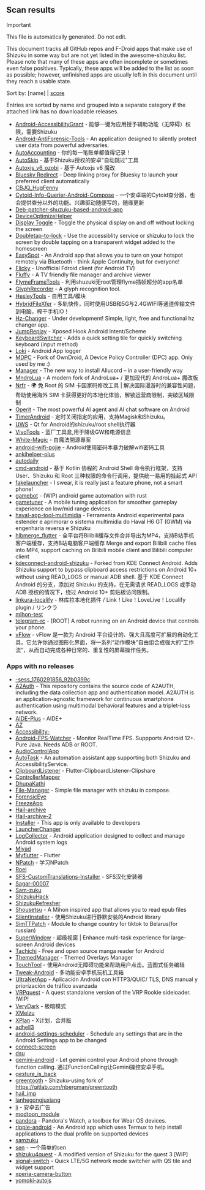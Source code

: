 ## Scan results
> [!IMPORTANT]
> This file is automatically generated. Do not edit.

This document tracks all GitHub repos and F-Droid apps that make use of Shizuku in some way but are not yet listed in the awesome-shizuku list. Please note that many of these apps are often incomplete or sometimes even false positives.
Typically, these apps will be added to the list as soon as possible; however, unfinished apps are usually left in this document until they reach a usable state.

Sort by: [name] | [score](SUMMARY_RANKED.md)

Entries are sorted by name and grouped into a separate category if the attached link has no downloadable releases.

 * [Android-AccessibilityGrant](https://github.com/MagicianGuo/Android-AccessibilityGrant) - 能够一键为应用授予辅助功能（无障碍）权限，需要Shizuku
 * [Android-AntiForensic-Tools](https://github.com/bakad3v/Android-AntiForensic-Tools) - An application designed to silently protect user data from powerful adversaries.
 * [AutoAccounting](https://github.com/AutoAccountingOrg/AutoAccounting) - 你的每一笔账单都值得记录！
 * [AutoSkip](https://github.com/xjunz/AutoSkip) - 基于Shizuku授权的安卓"自动跳过"工具
 * [Autoxjs_v6_ozobi](https://github.com/ozobiozobi/Autoxjs_v6_ozobi) - 基于 Autoxjs v6 魔改
 * [Bluesky Redirect](https://github.com/Turtlepaw/BlueskyRedirect) - Deep linking proxy for Bluesky to launch your preferred client automatically
 * [CBJQ_HugFenny](https://github.com/LiuJiewenTT/CBJQ_HugFenny)
 * [Cytoid-Info-Querier-Android-Compose](https://github.com/Lyneon/Cytoid-Info-Querier-Android-Compose) - 一个安卓端的Cytoid查分器，也会提供查分以外的功能。兴趣驱动随便写的，随缘更新
 * [Deb-patcher-shuzuku-based-android-app](https://github.com/sayed2174/Deb-patcher-shuzuku-based-android-app)
 * [DeviceOptimizeHelper](https://github.com/sbmatch/DeviceOptimizeHelper)
 * [Display Toggle](https://github.com/UlyssesZh/DisplayToggle) - Toggle the physical display on and off without locking the screen
 * [Doubletap-to-lock](https://github.com/albertcamus344/Doubletap-to-lock) - Use the accessiblity service or shizuku to lock the screen by double tapping on a transparent widget added to the homescreen
 * [EasySpot](https://github.com/GGORG0/EasySpot) - An Android app that allows you to turn on your hotspot remotely via Bluetooth - think Apple Continuity, but for everyone!
 * [Flicky](https://github.com/mlm-games/flicky) - Unofficial Fdroid client (for Android TV)
 * [Fluffy](https://github.com/mlm-games/fluffy) - A TV friendly file manager and archive viewer
 * [FlymeFrameTools](https://github.com/Ruyue-Kinsenka/FlymeFrameTools) - 利用shuzuki无root管理flyme插帧超分的app名单
 * [GlyphRecorder](https://github.com/aaa1115910/GlyphRecorder) - A glyph recognition tool.
 * [HesleyTools](https://github.com/ldh-star/HesleyTools) - 自用工具/模块
 * [HybridFileXfer](https://github.com/weixiansen574/HybridFileXfer) - 多轨快传，同时使用USB和5G与2.4GWIFI等通道传输文件到电脑，榨干手机IO！
 * [Hz-Changer](https://github.com/MARCOS-S-S/Hz-Changer) - Under development! Simple, light, free and functional hz changer app.
 * [JumpReplay](https://github.com/FourTwooo/JumpReplay) - Xposed Hook Android Intent/Scheme
 * [KeyboardSwitcher](https://github.com/SgLy/KeyboardSwitcher) - Adds a quick setting tile for quickly switching keyboard (input method)
 * [Loki](https://github.com/trinadhthatakula/Loki) - Android App logger
 * [MDPC](https://github.com/MrRare2/MDPC) - Fork of OwnDroid, A Device Policy Controller (DPC) app. Only used by me :)
 * [Manager](https://github.com/Aliucord/Manager) - The new way to install Aliucord – in a user-friendly way
 * [MndroLua](https://github.com/Crescent-of-Maya/MndroLua) - A modern fork of AndroLua+ / 更加现代的 AndroLua+ 魔改版
 * [Nrfr](https://github.com/Ackites/Nrfr) - 🌍 免 Root 的 SIM 卡国家码修改工具 | 解决国际漫游时的兼容性问题，帮助使用海外 SIM 卡获得更好的本地化体验，解锁运营商限制，突破区域限制
 * [Operit](https://github.com/AAswordman/Operit) - The most powerful AI agent and AI chat software on Android
 * [TimerAndroid](https://github.com/HNIdesu/TimerAndroid) - 定时关闭指定的应用，支持Magisk和Shizuku。
 * [UWS](https://github.com/UWillno/UWS) - Qt for Android的shizuku/root shell执行器
 * [VivoTools](https://github.com/ItosEO/VivoTools) - 蓝厂工具盒,用于降级GW和电源信息
 * [White-Magic](https://github.com/KennyYang0726/White-Magic) - 白魔法開源專案
 * [android-wifi-pojie](https://github.com/bszapp/android-wifi-pojie) - Android使用密码本暴力破解wifi密码工具
 * [ankihelper-plus](https://github.com/huhuswei/ankihelper-plus)
 * [autodaily](https://github.com/ParadiseZ/autodaily)
 * [cmd-android](https://github.com/niki914/cmd-android) - 基于 Kotlin 协程的 Android Shell 命令执行框架，支持 User、Shizuku 和 Root 三种权限的命令行调用，提供统一易用的挂起式 API
 * [fakelauncher](https://github.com/ZH-XiJun/fakelauncher) - I swear, it is really just a feature phone, not a smart phone!
 * [gamebot](https://github.com/tkkcc/gamebot) - (WIP) android game automation with rust
 * [gametuner](https://github.com/varunbala2237/gametuner) - A mobile tuning application for smoother gameplay experience on low/mid range devices.
 * [haval-app-tool-multimidia](https://github.com/bobaoapae/haval-app-tool-multimidia) - Ferramenta Android experimental para estender e aprimorar o sistema multimídia do Haval H6 GT (GWM) via engenharia reversa e Shizuku
 * [hlbmerge_flutter](https://github.com/molihuan/hlbmerge_flutter) - 全平台将Bilibili缓存文件合并导出为MP4，支持B站手机客户端缓存，支持B站电脑客户端缓存 Merge and export Bilibili cache files into MP4, support caching on Bilibili mobile client and Bilibili computer client
 * [kdeconnect-android-shizuku](https://github.com/Shoukaku39/kdeconnect-android-shizuku) - Forked from KDE Connect Android. Adds Shizuku support to bypass clipboard access restrictions on Android 10+ without using READ_LOGS or manual ADB shell. 基于 KDE Connect Android 的分支，添加对 Shizuku 的支持，在无需请求 READ_LOGS 或手动 ADB 授权的情况下，绕过 Android 10+ 剪贴板访问限制。
 * [linkura-localify](https://github.com/ChocoLZS/linkura-localify) - 林库拉本地化插件 / Link！Like！LoveLive！Localify plugin / リンクラ
 * [mihon-test](https://github.com/kevin930321/mihon-test)
 * [telegram-rc](https://github.com/telegram-sms/telegram-rc) - [ROOT] A robot running on an Android device that controls your phone.
 * [vFlow](https://github.com/ChaoMixian/vFlow) - vFlow 是一款为 Android 平台设计的、强大且高度可扩展的自动化工具。它允许你通过图形化界面，将一系列“动作模块”自由组合成强大的“工作流”，从而自动完成各种日常的、重复性的屏幕操作任务。

### Apps with no releases

 * [-sess_1760291856_92b0399c](https://github.com/renzhidao/-sess_1760291856_92b0399c)
 * [A2Auth](https://github.com/tangguiyuan/A2Auth) - This repository contains the source code of A2AUTH, including the data collection app and authentication model. A2AUTH is an application-agnostic framework for continuous smartphone authentication using multimodal behavioral features and a triplet-loss network.
 * [AIDE-Plus](https://github.com/2659170494/AIDE-Plus) - AIDE+
 * [AZ](https://github.com/awiptk/AZ)
 * [Accessibility-](https://github.com/nai559/Accessibility-)
 * [Android-FPS-Watcher](https://github.com/WuDi-ZhanShen/Android-FPS-Watcher) - Monitor RealTime FPS. Suppports Android 12+. Pure Java. Needs ADB or ROOT.
 * [AudioControlApp](https://github.com/SwastikChamp2/AudioControlApp)
 * [AutoTask](https://github.com/xjunz/AutoTask) - An automation assistant app supporting both Shizuku and AccessibilityService.
 * [ClipboardListener](https://github.com/aa2013/ClipboardListener) - Flutter-ClipboardListener-Clipshare
 * [ControllerMapper](https://github.com/anhquan7826/ControllerMapper)
 * [DhupaKathi](https://github.com/chankruze/DhupaKathi)
 * [File-Manager](https://github.com/abusaeed-shuvo/File-Manager) - Simple file manager with shizuku in compose.
 * [ForensicEye](https://github.com/flxholle/ForensicEye)
 * [FreezeApp](https://github.com/JuneLeo/FreezeApp)
 * [Hail-archive](https://github.com/thejaustin/Hail-archive)
 * [Hail-archive-2](https://github.com/thejaustin/Hail-archive-2)
 * [Installer](https://github.com/huidoudour/Installer) - This app is only available to developers
 * [LauncherChanger](https://github.com/Samuel095383/LauncherChanger)
 * [LogCollector](https://github.com/thekosa/LogCollector) - Android application designed to collect and manage Android system logs
 * [Miyad](https://github.com/skbidan22-arch/Miyad)
 * [Myflutter](https://github.com/dhiiizt/Myflutter) - Flutter
 * [NPatch](https://github.com/javaeryang/NPatch) - 学习NPatch
 * [Roel](https://github.com/roelcamiso3-cell/Roel)
 * [SFS-CustomTranslations-Installer](https://github.com/youfeng11/SFS-CustomTranslations-Installer) - SFS汉化安装器
 * [Sagar-00007](https://github.com/rsagarrathva-code/Sagar-00007)
 * [Sam-zuku](https://github.com/Itsfitts/Sam-zuku)
 * [ShizukuHack](https://github.com/EduardoA3677/ShizukuHack)
 * [ShizukuRefresher](https://github.com/lyr341/ShizukuRefresher)
 * [Shousetsu](https://github.com/TunaConnoisseur/Shousetsu) - A Mihon inspired app that allows you to read epub files
 * [SilentInstaller](https://github.com/MiyazKaori/SilentInstaller) - 使用Shizuku进行静默安装的Android library
 * [SimTTPatch](https://github.com/RecodeLiner/SimTTPatch) - Module to change country for tiktok to Belarus(for russian)
 * [SuperWindow](https://github.com/eiyooooo/SuperWindow) - 超级视窗 | Enhance multi-task experience for large-screen Android devices
 * [Tachichi](https://github.com/TetoGami/Tachichi) - Free and open source manga reader for Android
 * [ThemedManager](https://github.com/Osanosa/ThemedManager) - Themed Overlays Manager
 * [TouchTool](https://github.com/mr-bogey/TouchTool) - 使用Android无障碍功能来帮助用户点击。蓝图式任务编辑
 * [Tweak-Android](https://github.com/lumkit/Tweak-Android) - 多功能安卓手机玩机工具箱
 * [UltraNetApp](https://github.com/ezequielee92-bot/UltraNetApp) - Aplicación Android con HTTP3/QUIC/ TLS, DNS manual y priorización de tráfico avanzada
 * [VRPquest](https://github.com/JarJarBlinkz/VRPquest) - A quest standalone version of the VRP Rookie sideloader.  !WIP!
 * [VeryDark](https://github.com/wkbin/VeryDark) - 极暗模式
 * [XMeizu](https://github.com/ItosEO/XMeizu)
 * [XPlan](https://github.com/ItosEO/XPlan) - X计划，合并版
 * [adhell3](https://github.com/pascua28/adhell3)
 * [android-settings-scheduler](https://github.com/Turtlepaw/android-settings-scheduler) - Schedule any settings that are in the Android Settings app to be changed
 * [connect-screen](https://github.com/sherylynn/connect-screen)
 * [dsu](https://github.com/tenesikorea/dsu)
 * [gemini-android](https://github.com/niki914/gemini-android) - Let gemini control your Android phone through function calling. 通过FunctionCalling让Gemini操控安卓手机。
 * [gesture_is_back](https://github.com/amrabdelhameeed/gesture_is_back)
 * [greentooth](https://github.com/qwerty12/greentooth) - Shizuku-using fork of https://gitlab.com/nbergman/greentooth
 * [hail_imp](https://github.com/oneposs/hail_imp)
 * [lanhegongjuxiang](https://github.com/miounet11/lanhegongjuxiang)
 * [li](https://github.com/lousli/li) - 安卓去广告
 * [modtoon_module](https://github.com/Inhaleoxygen/modtoon_module)
 * [pandora](https://github.com/maisymoe/pandora) - Pandora's Watch, a toolbox for Wear OS devices.
 * [ripple-android](https://github.com/husmus00/ripple-android) - An Android app which uses Termux to help install applications to the dual profile on supported devices
 * [samzuku](https://github.com/emtee40/samzuku)
 * [sen](https://github.com/Fansirsqi/sen) - 一个简单的sen
 * [shizuku4quest](https://github.com/metalex201/shizuku4quest) - A modified version of Shizuku for the quest 3 [WIP]
 * [signal-switch](https://github.com/hashim47j/signal-switch) - Quick LTE/5G network mode switcher with QS tile and widget support
 * [xperia-camera-button](https://github.com/aaronkh/xperia-camera-button)
 * [yomoki-autojs](https://github.com/fanyuLXZ/yomoki-autojs)
